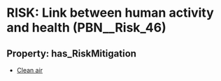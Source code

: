 # RISK: __Link between human activity and health__ (PBN__Risk_46)

## Property: has_RiskMitigation

* [Clean air](PBN__RiskMitigation_63)

